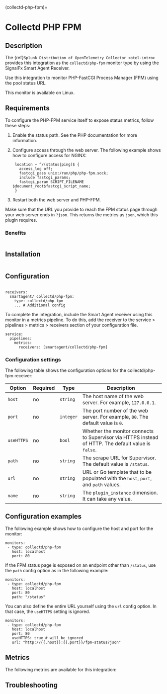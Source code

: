 (collectd-php-fpm)=

# Collectd PHP FPM
<meta name="Description" content="Documentation on the collectd/php-fpm integration for Splunk Observability Cloud.">

## Description

The {ref}`Splunk Distribution of OpenTelemetry Collector <otel-intro>` provides this integration as the `collectd/php-fpm` monitor type by using the SignalFx Smart Agent Receiver.

Use this integration to monitor PHP-FastCGI Process Manager (FPM) using the pool status URL.

This monitor is available on Linux.

## Requirements

To configure the PHP-FPM service itself to expose status metrics, follow these steps:

1. Enable the status path. See the PHP documentation for more information.
2. Configure access through the web server. The following example shows how to configure access for NGINX:

   ```
    location ~ ^/(status|ping)$ {
      access_log off;
      fastcgi_pass unix:/run/php/php-fpm.sock;
      include fastcgi_params;
      fastcgi_param SCRIPT_FILENAME $document_root$fastcgi_script_name;
    }
   ```
3. Restart both the web server and PHP-FPM.

Make sure that the URL you provide to reach the FPM status page through your web server ends in `?json`. This returns the 
metrics as `json`, which this plugin requires.

### Benefits

```{include} /_includes/benefits.md
```

## Installation

```{include} /_includes/collector-installation-linux.md
```

## Configuration

```{include} /_includes/configuration.md
```

```
receivers:
  smartagent/ collectd/php-fpm:
    type: collectd/php-fpm
    ... # Additional config
```

To complete the integration, include the Smart Agent receiver using this monitor in a metrics pipeline. To do this, add the receiver to the service > pipelines > metrics > receivers section of your configuration file.

```
service:
  pipelines:
    metrics:
      receivers: [smartagent/collectd/php-fpm]
```

### Configuration settings

The following table shows the configuration options for the collectd/php-fpm receiver:

| Option | Required | Type | Description |
| --- | --- | --- | --- |
| `host` | no | `string` | The host name of the web server. For example, `127.0.0.1`. |
| `port` | no | `integer` | The port number of the web server. For example, `80`. The default value is `0`. |
| `useHTTPS` | no | `bool` | Whether the monitor connects to Supervisor via HTTPS instead of HTTP. The default value is `false`. |
| `path` | no | `string` | The scrape URL for Supervisor. The default value is `/status`. |
| `url` | no | `string` | URL or Go template that to be populated with the `host`, `port`, and `path` values. |
| `name` | no | `string` | The `plugin_instance` dimension. It can take any value. |


## Configuration examples

The following example shows how to configure the host and port for the monitor:

```
monitors:
 - type: collectd/php-fpm
   host: localhost
   port: 80
```

If the FPM status page is exposed on an endpoint other than `/status`, use the `path` config option as in the following example:

```
monitors:
 - type: collectd/php-fpm
   host: localhost
   port: 80
   path: "/status"
```

You can also define the entire URL yourself using the `url` config option. In that case, the `useHTTPS` setting is ignored.

```
monitors:
 - type: collectd/php-fpm
   host: localhost
   port: 80
   useHTTPS: true # will be ignored
   url: "http://{{.host}}:{{.port}}/fpm-status?json"
```

## Metrics

The following metrics are available for this integration:

<div class="metrics-yaml" url="https://raw.githubusercontent.com/signalfx/signalfx-agent/main/pkg/monitors/collectd/php/metadata.yaml"></div>

## Troubleshooting

```{include} /_includes/troubleshooting.md
```

